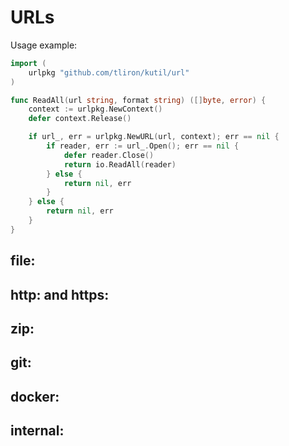 URLs
====

Usage example:

```go
import (
    urlpkg "github.com/tliron/kutil/url"
)

func ReadAll(url string, format string) ([]byte, error) {
    context := urlpkg.NewContext()
    defer context.Release()

    if url_, err = urlpkg.NewURL(url, context); err == nil {
        if reader, err := url_.Open(); err == nil {
            defer reader.Close()
            return io.ReadAll(reader)
        } else {
            return nil, err
        }
    } else {
        return nil, err
    }
}
```

file:
-----

http: and https:
----------------

zip:
----

git:
----

docker:
-------

internal:
---------
